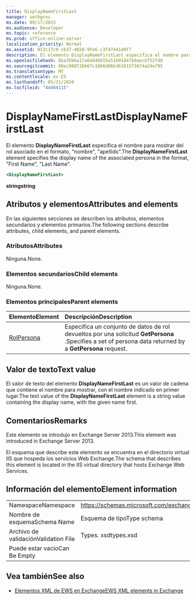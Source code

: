 ```yaml
---
title: DisplayNameFirstLast
manager: sethgros
ms.date: 09/17/2015
ms.audience: Developer
ms.topic: reference
ms.prod: office-online-server
localization_priority: Normal
ms.assetid: 013c17c9-cb37-4028-9fe6-c3f47441d0f7
description: El elemento DisplayNameFirstLast especifica el nombre para mostrar del rol asociado en el formato, el nombre de pila, el apellido.
ms.openlocfilehash: 6ba35b6a17a64d46655e51691847b9aecbf52f40
ms.sourcegitcommit: 88ec988f2bb67c1866d06b361615f3674a24e795
ms.translationtype: MT
ms.contentlocale: es-ES
ms.lasthandoff: 05/31/2020
ms.locfileid: "44464115"
---
```

# <a name="displaynamefirstlast"></a><span data-ttu-id="9e97f-103">DisplayNameFirstLast</span><span class="sxs-lookup"><span data-stu-id="9e97f-103">DisplayNameFirstLast</span></span>

<span data-ttu-id="9e97f-104">El elemento **DisplayNameFirstLast** especifica el nombre para mostrar del rol asociado en el formato, "nombre", "apellido".</span><span class="sxs-lookup"><span data-stu-id="9e97f-104">The **DisplayNameFirstLast** element specifies the display name of the associated persona in the format, "First Name", "Last Name".</span></span> 
  
```XML
<DisplayNameFirstLast>
```

 <span data-ttu-id="9e97f-105">**string**</span><span class="sxs-lookup"><span data-stu-id="9e97f-105">**string**</span></span>
## <a name="attributes-and-elements"></a><span data-ttu-id="9e97f-106">Atributos y elementos</span><span class="sxs-lookup"><span data-stu-id="9e97f-106">Attributes and elements</span></span>

<span data-ttu-id="9e97f-107">En las siguientes secciones se describen los atributos, elementos secundarios y elementos primarios.</span><span class="sxs-lookup"><span data-stu-id="9e97f-107">The following sections describe attributes, child elements, and parent elements.</span></span>
  
### <a name="attributes"></a><span data-ttu-id="9e97f-108">Atributos</span><span class="sxs-lookup"><span data-stu-id="9e97f-108">Attributes</span></span>

<span data-ttu-id="9e97f-109">Ninguna.</span><span class="sxs-lookup"><span data-stu-id="9e97f-109">None.</span></span>
  
### <a name="child-elements"></a><span data-ttu-id="9e97f-110">Elementos secundarios</span><span class="sxs-lookup"><span data-stu-id="9e97f-110">Child elements</span></span>

<span data-ttu-id="9e97f-111">Ninguna.</span><span class="sxs-lookup"><span data-stu-id="9e97f-111">None.</span></span>
  
### <a name="parent-elements"></a><span data-ttu-id="9e97f-112">Elementos principales</span><span class="sxs-lookup"><span data-stu-id="9e97f-112">Parent elements</span></span>

|<span data-ttu-id="9e97f-113">**Elemento**</span><span class="sxs-lookup"><span data-stu-id="9e97f-113">**Element**</span></span>|<span data-ttu-id="9e97f-114">**Descripción**</span><span class="sxs-lookup"><span data-stu-id="9e97f-114">**Description**</span></span>|
|:-----|:-----|
|[<span data-ttu-id="9e97f-115">Rol</span><span class="sxs-lookup"><span data-stu-id="9e97f-115">Persona</span></span>](persona.md) <br/> |<span data-ttu-id="9e97f-116">Especifica un conjunto de datos de rol devueltos por una solicitud **GetPersona** .</span><span class="sxs-lookup"><span data-stu-id="9e97f-116">Specifies a set of persona data returned by a **GetPersona** request.</span></span>  <br/> |
   
## <a name="text-value"></a><span data-ttu-id="9e97f-117">Valor de texto</span><span class="sxs-lookup"><span data-stu-id="9e97f-117">Text value</span></span>

<span data-ttu-id="9e97f-118">El valor de texto del elemento **DisplayNameFirstLast** es un valor de cadena que contiene el nombre para mostrar, con el nombre indicado en primer lugar.</span><span class="sxs-lookup"><span data-stu-id="9e97f-118">The text value of the **DisplayNameFirstLast** element is a string value containing the display name, with the given name first.</span></span> 
  
## <a name="remarks"></a><span data-ttu-id="9e97f-119">Comentarios</span><span class="sxs-lookup"><span data-stu-id="9e97f-119">Remarks</span></span>

<span data-ttu-id="9e97f-120">Este elemento se introdujo en Exchange Server 2013.</span><span class="sxs-lookup"><span data-stu-id="9e97f-120">This element was introduced in Exchange Server 2013.</span></span>
  
<span data-ttu-id="9e97f-121">El esquema que describe este elemento se encuentra en el directorio virtual IIS que hospeda los servicios Web Exchange.</span><span class="sxs-lookup"><span data-stu-id="9e97f-121">The schema that describes this element is located in the IIS virtual directory that hosts Exchange Web Services.</span></span>
  
## <a name="element-information"></a><span data-ttu-id="9e97f-122">Información del elemento</span><span class="sxs-lookup"><span data-stu-id="9e97f-122">Element information</span></span>

|||
|:-----|:-----|
|<span data-ttu-id="9e97f-123">Namespace</span><span class="sxs-lookup"><span data-stu-id="9e97f-123">Namespace</span></span>  <br/> |https://schemas.microsoft.com/exchange/services/2006/types  <br/> |
|<span data-ttu-id="9e97f-124">Nombre de esquema</span><span class="sxs-lookup"><span data-stu-id="9e97f-124">Schema Name</span></span>  <br/> |<span data-ttu-id="9e97f-125">Esquema de tipo</span><span class="sxs-lookup"><span data-stu-id="9e97f-125">Type schema</span></span>  <br/> |
|<span data-ttu-id="9e97f-126">Archivo de validación</span><span class="sxs-lookup"><span data-stu-id="9e97f-126">Validation File</span></span>  <br/> |<span data-ttu-id="9e97f-127">Types. xsd</span><span class="sxs-lookup"><span data-stu-id="9e97f-127">types.xsd</span></span>  <br/> |
|<span data-ttu-id="9e97f-128">Puede estar vacío</span><span class="sxs-lookup"><span data-stu-id="9e97f-128">Can Be Empty</span></span>  <br/> ||
   
## <a name="see-also"></a><span data-ttu-id="9e97f-129">Vea también</span><span class="sxs-lookup"><span data-stu-id="9e97f-129">See also</span></span>

- [<span data-ttu-id="9e97f-130">Elementos XML de EWS en Exchange</span><span class="sxs-lookup"><span data-stu-id="9e97f-130">EWS XML elements in Exchange</span></span>](ews-xml-elements-in-exchange.md)


